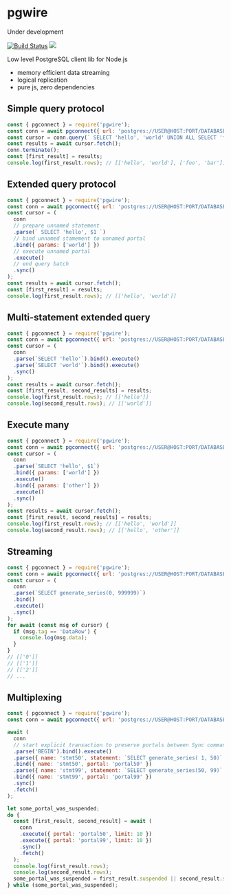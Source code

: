 # pgwire

Under development

[![Build Status](https://travis-ci.com/kagis/pgwire.svg?branch=master)](https://travis-ci.com/kagis/pgwire)
[![](https://img.shields.io/npm/v/pgwire.svg)](https://www.npmjs.com/package/pgwire)

Low level PostgreSQL client lib for Node.js

- memory efficient data streaming
- logical replication
- pure js, zero dependencies

## Simple query protocol

```js
const { pgconnect } = require('pgwire');
const conn = await pgconnect({ url: 'postgres://USER@HOST:PORT/DATABASE' });
const cursor = conn.query(` SELECT 'hello', 'world' UNION ALL SELECT 'foo', 'bar' `);
const results = await cursor.fetch();
conn.terminate();
const [first_result] = results;
console.log(first_result.rows); // [['hello', 'world'], ['foo', 'bar']]
```

## Extended query protocol

```js
const { pgconnect } = require('pgwire');
const conn = await pgconnect({ url: 'postgres://USER@HOST:PORT/DATABASE' });
const cursor = (
  conn
  // prepare unnamed statement
  .parse(` SELECT 'hello', $1 `)
  // bind unnamed stamement to unnamed portal
  .bind({ params: ['world'] })
  // execute unnamed portal
  .execute()
  // end query batch
  .sync()
);
const results = await cursor.fetch();
const [first_result] = results;
console.log(first_result.rows); // [['hello', 'world']]
```

## Multi-statement extended query

```js
const { pgconnect } = require('pgwire');
const conn = await pgconnect({ url: 'postgres://USER@HOST:PORT/DATABASE' });
const cursor = (
  conn
  .parse(`SELECT 'hello'`).bind().execute()
  .parse(`SELECT 'world'`).bind().execute()
  .sync()
);
const results = await cursor.fetch();
const [first_result, second_results] = results;
console.log(first_result.rows); // [['hello']]
console.log(second_result.rows); // [['world']]
```

## Execute many

```js
const { pgconnect } = require('pgwire');
const conn = await pgconnect({ url: 'postgres://USER@HOST:PORT/DATABASE' });
const cursor = (
  conn
  .parse(`SELECT 'hello', $1`)
  .bind({ params: ['world'] })
  .execute()
  .bind({ params: ['other'] })
  .execute()
  .sync()
);
const results = await cursor.fetch();
const [first_result, second_results] = results;
console.log(first_result.rows); // [['hello', 'world']]
console.log(second_result.rows); // [['hello', 'other']]
```

## Streaming

```js
const { pgconnect } = require('pgwire');
const conn = await pgconnect({ url: 'postgres://USER@HOST:PORT/DATABASE' });
const cursor = (
  conn
  .parse(`SELECT generate_series(0, 999999)`)
  .bind()
  .execute()
  .sync()
);
for await (const msg of cursor) {
  if (msg.tag == 'DataRow') {
    console.log(msg.data);
  }
}
// [['0']]
// [['1']]
// [['2']]
// ...
```

## Multiplexing

```js
const { pgconnect } = require('pgwire');
const conn = await pgconnect({ url: 'postgres://USER@HOST:PORT/DATABASE' });

await (
  conn
  // start explicit transaction to preserve portals between Sync commands
  .parse('BEGIN').bind().execute()
  .parse({ name: 'stmt50', statement: `SELECT generate_series( 1, 50)` })
  .bind({ name: 'stmt50', portal: 'portal50' })
  .parse({ name: 'stmt99', statement: `SELECT generate_series(50, 99)` })
  .bind({ name: 'stmt99', portal: 'portal99' })
  .sync()
  .fetch()
);

let some_portal_was_suspended;
do {
  const [first_result, second_result] = await (
    conn
    .execute({ portal: 'portal50', limit: 10 })
    .execute({ portal: 'portal99', limit: 10 })
    .sync()
    .fetch()
  );
  console.log(first_result.rows);
  console.log(second_result.rows);
  some_portal_was_suspended = first_result.suspended || second_result.suspended;
} while (some_portal_was_suspended);
```
